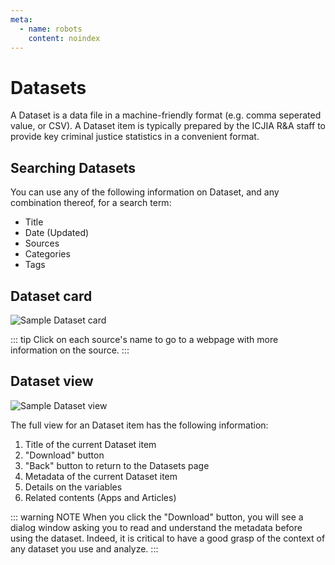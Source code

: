 ```yaml
---
meta:
  - name: robots
    content: noindex
---
```


# Datasets

A Dataset is a data file in a machine-friendly format (e.g. comma seperated value, or CSV). A Dataset item is typically prepared by the ICJIA R&A staff to provide key criminal justice statistics in a convenient format.

## Searching Datasets

You can use any of the following information on Dataset, and any combination thereof, for a search term:

- Title
- Date (Updated)
- Sources
- Categories
- Tags

## Dataset card

![Sample Dataset card]()

::: tip
Click on each source's name to go to a webpage with more information on the source.
:::

## Dataset view

![Sample Dataset view]()

The full view for an Dataset item has the following information:

1. Title of the current Dataset item
2. "Download" button
3. "Back" button to return to the Datasets page
4. Metadata of the current Dataset item
5. Details on the variables
6. Related contents (Apps and Articles)

::: warning NOTE
When you click the "Download" button, you will see a dialog window asking you to read and understand the metadata before using the dataset. Indeed, it is critical to have a good grasp of the context of any dataset you use and analyze.
:::
